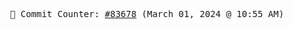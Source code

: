 <p align="center">
    <samp>
        📮 Commit Counter: <a href="https://github.com/Javascript-void0/Javascript-void0/commits/main">#83678</a> (March 01, 2024 @ 10:55 AM)
    </samp>
</p>